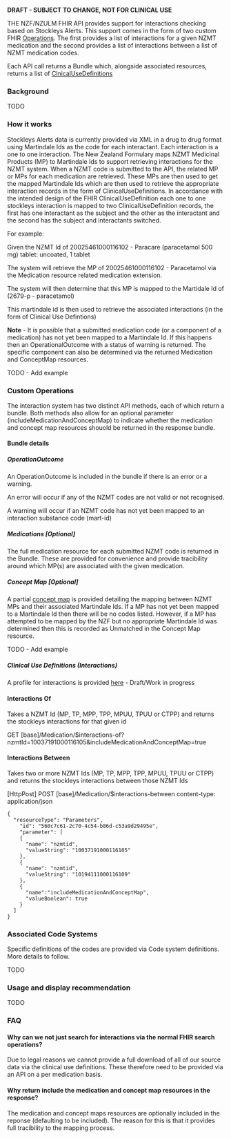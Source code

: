 **DRAFT - SUBJECT TO CHANGE, NOT FOR CLINICAL USE**

THE NZF/NZULM FHIR API provides support for interactions checking based on Stockleys Alerts.  This support comes in the form of two custom FHIR [Operations](https://hl7.org/fhir/R4B/operations.html).  The first provides a list of interactions for a given NZMT medication and the second provides a list of interactions between a list of NZMT medication codes.

Each API call returns a Bundle which, alongside associated resources, returns a list of [ClnicalUseDefinitions](https://hl7.org/fhir/R4B/clinicaluseDefinition.html)


### Background

TODO

### How it works

Stockleys Alerts data is currently provided via XML in a drug to drug format using Martindale Ids as the code for each interactant.  Each interaction is a one to one interaction.  The New Zealand Formulary maps NZMT Medicinal Products (MP) to Martindale Ids to support retrieving interactions for the NZMT system.  When a NZMT code is submitted to the API, the related MP or MPs for each medication are retrieved.  These MPs are then used to get the mapped Martindale Ids which are then used to retrieve the appropriate interaction records in the form of ClinicalUseDefinitions.  In accordance with the intended design of the FHIR ClinicalUseDefinition each one to one stockleys interaction is mapped to two ClinicalUseDefinition records, the first has one interactant as the subject and the other as the interactant and the second has the subject and interactants switched.

For example:

Given the NZMT Id of 20025461000116102 - Paracare (paracetamol 500 mg) tablet: uncoated, 1 tablet

The system will retrieve the MP of 20025461000116102 - Paracetamol via the Medication resource related medication extension.

The system will then determine that this MP is mapped to the Martidale Id of (2679-p - paracetamol)

This martindale id is then used to retrieve the associated interactions (in the form of Clinical Use Defintions)

**Note** - It is possible that a submitted medication code (or a component of a medication) has not yet been mapped to a Martindale Id.  If this happens then an OperationalOutcome with a status of warning is returned.  The specific component can also be determined via the returned Medication and ConceptMap resources.

TODO - Add example

### Custom Operations

The interaction system has two distinct API methods, each of which return a bundle.  Both methods also allow for an optional parameter (includeMedicationAndConceptMap) to indicate whether the medication and concept map resources shouold be returned in the response bundle.

#### Bundle details

##### OperationOutcome

An OperationOutcome is included in the bundle if there is an error or a warning.  

An error will occur if any of the NZMT codes are not valid or not recognised.

A warning will occur if an NZMT code has not yet been mapped to an interaction substance code (mart-id)

##### Medications [Optional]

The full medication resource for each submitted NZMT code is returned in the Bundle.  These are provided for convenience and provide tracibility around which MP(s) are associated with the given medication.

##### Concept Map [Optional]

A partial [concept map](https://hl7.org/fhir/R4B/conceptmap.html) is provided detailing the mapping between NZMT MPs and their associated Martindale Ids.  If a MP has not yet been mapped to a Martindale Id then there will be no codes listed.  However, if a MP has attempted to be mapped by the NZF but no appropriate Martindale Id was determined then this is recorded as Unmatched in the Concept Map resource.

TODO - Add example

##### Clinical Use Definitions (Interactions)

A profile for interactions is provided [here](./StructureDefinition-NzfMedication.html) - Draft/Work in progress

#### Interactions Of

Takes a NZMT Id (MP, TP, MPP, TPP, MPUU, TPUU or CTPP) and returns the stockleys interactions for that given id

GET [base]/Medication/$interactions-of?nzmtId=10037191000116105&includeMedicationAndConceptMap=true

#### Interactions Between

Takes two or more NZMT Ids (MP, TP, MPP, TPP, MPUU, TPUU or CTPP) and returns the stockleys interactions between those NZMT Ids

[HttpPost]
POST [base]/Medication/$interactions-between
content-type: application/json
```
{
  "resourceType": "Parameters",
    "id": "560c7c61-2c70-4c54-b86d-c53a9d29495e",
    "parameter": [
    {
      "name": "nzmtid",
      "valueString": "10037191000116105"
    },
    {
      "name": "nzmtid",
      "valueString": "10194111000116109"
    },
    {
      "name":"includeMedicationAndConceptMap",
      "valueBoolean": true
    }
  ]
}
```

### Associated Code Systems

Specific definitions of the codes are provided via Code system definitions.  More details to follow.  

TODO

### Usage and display recommendation

TODO

### FAQ

#### Why can we not just search for interactions via the normal FHIR search operations?

Due to legal reasons we cannot provide a full download of all of our source data via the clinical use definitions.  These therefore need to be provided via an API on a per medication basis.

#### Why return include the medication and concept map resources in the response?

The medication and concept maps resources are optionally included in the reponse (defaulting to be included).  The reason for this is that it provides full tracibility to the mapping process.